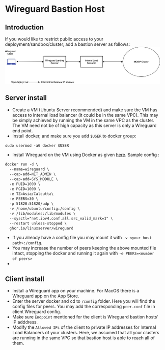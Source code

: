 # Wireguard Bastion Host

## Introduction
If you would like to restrict public access to your deployment/sandbox/cluster, add a bastion server as follows:
![](images/wireguard_landing.jpg)

## Server install
* Create a VM (Ubuntu Server recommended) and make sure the VM has access to internal load balancer (it could be in the same VPC). This may be simply achieved by running the VM in the same VPC as the cluster. The VM need not be of high capacity as this server is only a Wireguard end point.
* Install docker, and make sure you add `$USER` to docker group:
```
sudo usermod -aG docker $USER
```
* Install Wireguard on the VM using Docker as given [here](https://hub.docker.com/r/linuxserver/wireguard). Sample config :
```
docker run -d \
  --name=wireguard \
  --cap-add=NET_ADMIN \
  --cap-add=SYS_MODULE \
  -e PUID=1000 \
  -e PGID=1000 \
  -e TZ=Asia/Calcutta\
  -e PEERS=30 \
  -p 51820:51820/udp \
  -v /home/ubuntu/config:/config \
  -v /lib/modules:/lib/modules \
  --sysctl="net.ipv4.conf.all.src_valid_mark=1" \
  --restart unless-stopped \
  ghcr.io/linuxserver/wireguard
```
* If you already have a config file you may mount it with `-v <your host path>:/config`.
* You may increase the number of peers keeping the above mounted file intact, stopping the docker and running it again with `-e PEERS=<number of peers>`
* 
## Client install
* Install a Wireguard app on your machine.  For MacOS there is a Wireguard app on the App Store.
* Enter the server docker and cd to `/config` folder.  Here you will find the config files for peers. You may add the corresponding `peer.conf` file in client Wireguard config.
* Make sure `Endpoint` mentioned for the client is Wireguard bastion hosts' IP adddress.
* Modify the `Allowed IPs` of the client to private IP addresses for Internal Load Balancers of your clusters.  Here, we assumed that all your clusters are running in the same VPC so that bastion host is able to reach all of them. 

